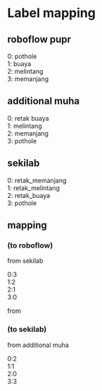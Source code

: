 
# Label mapping
## roboflow pupr
0: pothole<br>
1: buaya<br>
2: melintang<br>
3: memanjang<br>

## additional muha
0: retak buaya<br>
1: melintang<br>
2: memanjang<br>
3: pothole<br>

## sekilab
0: retak_memanjang<br>
1: retak_melintang<br>
2: retak_buaya<br>
3: pothole<br>

## mapping 
### (to roboflow)
from sekilab

0:3<br>
1:2<br>
2:1<br>
3:0<br>

from 

### (to sekilab)
from additional muha

0:2<br>
1:1<br>
2:0<br>
3:3<br>
